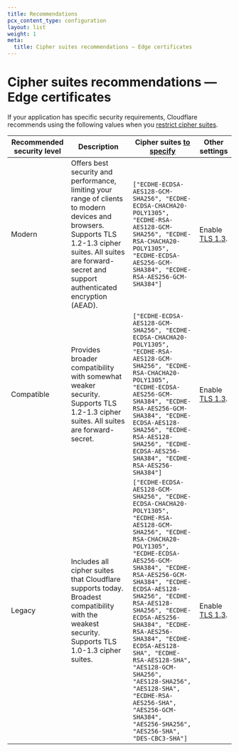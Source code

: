 ```yaml
---
title: Recommendations
pcx_content_type: configuration
layout: list
weight: 1
meta:
  title: Cipher suites recommendations — Edge certificates
---
```


# Cipher suites recommendations — Edge certificates

If your application has specific security requirements, Cloudflare recommends using the following values when you [restrict cipher suites](/ssl/reference/cipher-suites/disable-cipher-suite/).

| Recommended security level | Description | Cipher suites [to specify](/ssl/reference/cipher-suites/disable-cipher-suite/) | Other settings |
| --- | --- | --- | --- |
| Modern | Offers best security and performance, limiting your range of clients to modern devices and browsers. Supports TLS 1.2-1.3 cipher suites. All suites are forward-secret and support authenticated encryption (AEAD). | `["ECDHE-ECDSA-AES128-GCM-SHA256", "ECDHE-ECDSA-CHACHA20-POLY1305", "ECDHE-RSA-AES128-GCM-SHA256", "ECDHE-RSA-CHACHA20-POLY1305", "ECDHE-ECDSA-AES256-GCM-SHA384", "ECDHE-RSA-AES256-GCM-SHA384"]` | Enable [TLS 1.3](/ssl/edge-certificates/additional-options/tls-13/#enable-tls-13). |
| Compatible | Provides broader compatibility with somewhat weaker security. Supports TLS 1.2-1.3 cipher suites. All suites are forward-secret. | `["ECDHE-ECDSA-AES128-GCM-SHA256", "ECDHE-ECDSA-CHACHA20-POLY1305", "ECDHE-RSA-AES128-GCM-SHA256", "ECDHE-RSA-CHACHA20-POLY1305", "ECDHE-ECDSA-AES256-GCM-SHA384", "ECDHE-RSA-AES256-GCM-SHA384", "ECDHE-ECDSA-AES128-SHA256", "ECDHE-RSA-AES128-SHA256", "ECDHE-ECDSA-AES256-SHA384", "ECDHE-RSA-AES256-SHA384"]` | Enable [TLS 1.3](/ssl/edge-certificates/additional-options/tls-13/#enable-tls-13). |
| Legacy | Includes all cipher suites that Cloudflare supports today. Broadest compatibility with the weakest security. Supports TLS 1.0-1.3 cipher suites. | `["ECDHE-ECDSA-AES128-GCM-SHA256", "ECDHE-ECDSA-CHACHA20-POLY1305", "ECDHE-RSA-AES128-GCM-SHA256", "ECDHE-RSA-CHACHA20-POLY1305", "ECDHE-ECDSA-AES256-GCM-SHA384", "ECDHE-RSA-AES256-GCM-SHA384", "ECDHE-ECDSA-AES128-SHA256", "ECDHE-RSA-AES128-SHA256", "ECDHE-ECDSA-AES256-SHA384", "ECDHE-RSA-AES256-SHA384", "ECDHE-ECDSA-AES128-SHA", "ECDHE-RSA-AES128-SHA", "AES128-GCM-SHA256", "AES128-SHA256", "AES128-SHA", "ECDHE-RSA-AES256-SHA", "AES256-GCM-SHA384", "AES256-SHA256", "AES256-SHA", "DES-CBC3-SHA"]` | Enable [TLS 1.3](/ssl/edge-certificates/additional-options/tls-13/#enable-tls-13). |